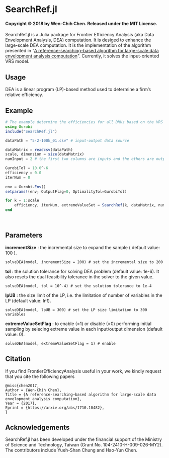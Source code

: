 # SearchRef.jl
#### Copyright © 2018 by Wen-Chih Chen.  Released under the MIT License.

SearchRef.jl is a Julia package for Frontier Efficiency Analysis (aka Data Envelopment Analysis, DEA) computation. It is desiged to enhance the large-scale DEA computation. It is the implementation of the algorithm presented in "[A reference-searching–based algorithm for large-scale data envelopment analysis computation](https://arxiv.org/abs/1710.10482/)". Currently, it solves the input-oriented VRS model. 

## Usage
DEA is a linear program (LP)-based method used to determine a firm’s relative efficiency.

## Example

```julia
# The example determine the efficiencies for all DMUs based on the VRS input-oriented model (VRS model)
using Gurobi
include("SearchRef.jl")

dataPath = "5-2-100k_01.csv" # input-output data source

dataMatrix = readcsv(dataPath)
scale, dimension = size(dataMatrix)
numInput = 2 # the first two columns are inputs and the others are outputs

GurobiTol = 10.0^-6
efficiency = 0.0
iterNum = 0
 
env = Gurobi.Env()
setparams!(env; OutputFlag=0, OptimalityTol=GurobiTol) 

for k = 1:scale
    efficiency, iterNum, extremeValueSet = SearchRef(k, dataMatrix, numInput, env)
end
```

<br>

## Parameters

>
**incrementSize** : the incremental size to expand the sample ( default value: 100 ).

	solveDEA(model, incrementSize = 200) # set the incremental size to 200

>
**tol** : the solution tolerance for solving DEA problem (default value: 1e-6). It also resets the dual feasibility tolerance in the solver to the given value.
<br>

	solveDEA(model, tol = 10^-4) # set the solution tolerance to 1e-4

>
**lpUB** : the size limit of the LP, i.e. the limitation of number of variables in the LP (default value: Inf).
<br>

	solveDEA(model, lpUB = 300) # set the LP size limitation to 300 variables

>
**extremeValueSetFlag** : to enable (=1) or disable (=0) performing initial sampling by selecing extreme value in each input/output dimension (default value: 0).
<br>


	solveDEA(model, extremeValueSetFlag = 1) # enable




## Citation
If you find FrontierEfficiencyAnalysis useful in your work, we kindly request that you cite the following papers

	@misc{chen2017,
	Author = {Wen-Chih Chen},
	Title = {A reference-searching–based algorithm for large-scale data envelopment analysis computation},
	Year = {2017},
	Eprint = {https://arxiv.org/abs/1710.10482},
	}

## Acknowledgements
SearchRef.jl has been developed under the financial support of the Ministry of Science and Technology, Taiwan (Grant No. 104-2410-H-009-026-MY2). The contributors include Yueh-Shan Chung and Hao-Yun Chen.
